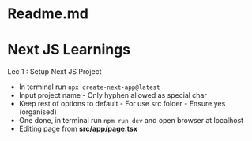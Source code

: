 # Readme.md

# Next JS Learnings

Lec 1 : Setup Next JS Project
- In terminal run `npx create-next-app@latest`
- Input project name - Only hyphen allowed as special char
- Keep rest of options to default - For use src folder - Ensure yes (organised)
- One done, in terminal run `npm run dev` and open browser at localhost
- Editing page from **src/app/page.tsx**


